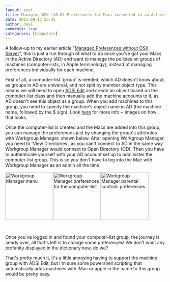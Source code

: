 ```yaml
---
layout: post
title: Managing OSX (10.6) Preferences for Macs connected to an Active Directory domain
date: 2011-09-17 23:45
author: dave
comments: true
categories: [Computers]
---
```

A follow-up to my earlier article "<a title="MacOSX (10.6), Managed Preferences without OSX Server" href="http://tookitaway.co.uk/macosx-10-6-managed-preferences-without-osx-server/">Managed Preferences without OSX Server</a>", this is just a run through of what to do once you've got your Macs in the Active Directory (AD) and want to manage the policies on groups of machines (computer-lists, in Apple terminology), instead of managing preferences individually for each machine.

First of all, a computer-list 'group' is needed, which AD doesn't know about, as groups in AD are universal, and not split by member object type. This means we will need to open <a href="http://technet.microsoft.com/en-us/library/cc773354(WS.10).aspx" target="_blank">ADSI Edit</a> and create an object based on the computer-list class and then manually add the machine accounts to it, as AD doesn't see this object as a group. When you add machines to this group, you need to specify the machine's object name in AD (the machine name, followed by the $ sign). Look <a href="http://hintsforums.macworld.com/showthread.php?t=118703" target="_blank">here</a> for more info + images on how that looks.

Once the computer-list is created and the Macs are added into this group, you can manage the preferences just by changing the group's attributes with Workgroup Manager, shown below. After opening Workgroup Manager, you need to 'View Directories', as you can't connect to AD in the same way Workgroup Manager would connect to Open Directory (OD). Then you have to authenticate yourself with your AD account set up to administer the computer-list group. This is so you don't have to log into the Mac with Workgroup Manager as an admin all the time.

<a href="http://tookitaway.co.uk/wp-content/uploads/2011/09/Manage10.6PrefsScreenshot02.png"><img class="alignnone size-thumbnail wp-image-289" alt="Workgroup Manager menu" src="http://tookitaway.co.uk/wp-content/uploads/2011/09/Manage10.6PrefsScreenshot02-150x150.png" width="150" height="150" /></a><a href="http://tookitaway.co.uk/wp-content/uploads/2011/09/Manage10.6PrefsScreenshot04.png"><img class="alignnone size-thumbnail wp-image-291" alt="Workgroup Manager preferences for the computer-list" src="http://tookitaway.co.uk/wp-content/uploads/2011/09/Manage10.6PrefsScreenshot04-150x150.png" width="150" height="150" /></a><a href="http://tookitaway.co.uk/wp-content/uploads/2011/09/Manage10.6PrefsScreenshot05.png"><img class="alignnone size-thumbnail wp-image-292" alt="Workgroup Manager parental controls preferences" src="http://tookitaway.co.uk/wp-content/uploads/2011/09/Manage10.6PrefsScreenshot05-150x150.png" width="150" height="150" /></a>

&nbsp;

Once you've logged in and found your computer-list group, the journey is nearly over, all that's left is to change some preferences! We don't want any profanity displayed in the dictionary now, do we?

That's pretty much it, it's a little annoying having to support the machine group with ADSI Edit, but I'm sure some powershell scripting that automatically adds machines with iMac or apple in the name to this group would be pretty easy.
